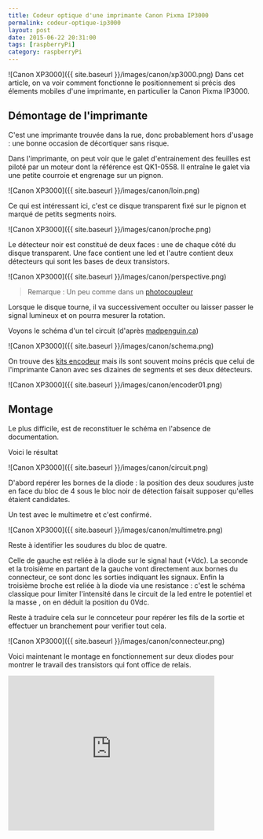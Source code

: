 ```yaml
---
title: Codeur optique d'une imprimante Canon Pixma IP3000 
permalink: codeur-optique-ip3000
layout: post
date: 2015-06-22 20:31:00
tags: [raspberryPi]
category: raspberryPi
---
```


![Canon XP3000]({{ site.baseurl }}/images/canon/xp3000.png)
Dans cet article, on va voir comment fonctionne le positionnement
si précis des élements mobiles d'une imprimante, en particulier 
la Canon Pixma IP3000.


## Démontage de l'imprimante

C'est une imprimante trouvée dans la rue, donc probablement hors d'usage :
une bonne occasion de décortiquer sans risque.

Dans l'imprimante, on peut voir que le galet d'entrainement des feuilles est
piloté par un moteur dont la référence est QK1-0558.
Il entraîne le galet via une petite courroie et engrenage sur un pignon.

![Canon XP3000]({{ site.baseurl }}/images/canon/loin.png)

Ce qui est intéressant ici, c'est ce disque transparent fixé sur le pignon et 
marqué de petits segments noirs.

![Canon XP3000]({{ site.baseurl }}/images/canon/proche.png)

Le détecteur noir est constitué de deux faces : une de chaque côté du disque 
transparent. Une face contient une led et l'autre contient deux détecteurs 
qui sont les bases de deux transistors.

![Canon XP3000]({{ site.baseurl }}/images/canon/perspective.png)


> Remarque : Un peu comme dans un [photocoupleur](https://fr.wikipedia.org/wiki/Photocoupleur)

Lorsque le disque tourne, il va successivement occulter ou laisser passer le 
signal lumineux et on pourra mesurer la rotation.

Voyons le schéma d'un tel circuit (d'après [madpenguin.ca](http://madpenguin.ca/blog/2011/06/14/tutorial-use-an-old-inkjet-printer-to-learn-servo-motor-control-with-emc2-part-2-2/))

![Canon XP3000]({{ site.baseurl }}/images/canon/schema.png)

On trouve des 
[kits encodeur](http://www.robotshop.com/eu/fr/kit-encodeur-simple-cytron.html)
mais ils sont souvent moins précis que celui de l'imprimante Canon avec ses
dizaines de segments et ses deux détecteurs.

![Canon XP3000]({{ site.baseurl }}/images/canon/encoder01.png)

## Montage


Le plus difficile, est de reconstituer le schéma en l'absence de documentation.

Voici le résultat

![Canon XP3000]({{ site.baseurl }}/images/canon/circuit.png)


D'abord repérer les bornes de la diode : la position des deux soudures juste en
face du bloc de 4 sous le bloc noir de détection faisait supposer qu'elles étaient candidates.

Un test avec le multimetre et c'est confirmé.

![Canon XP3000]({{ site.baseurl }}/images/canon/multimetre.png)

Reste à identifier les soudures du bloc de quatre.

Celle de gauche est reliée à la diode sur le signal haut (+Vdc). La seconde et
la troisième en partant de la gauche vont directement aux bornes du connecteur,
ce sont donc les sorties indiquant les signaux. Enfin la troisième broche est
reliée à la diode via une resistance : c'est le schéma classique pour limiter
l'intensité dans le circuit de la led entre le potentiel et la masse , on en
déduit la position du 0Vdc.

Reste à traduire cela sur le connceteur pour repérer les fils de la sortie et
effectuer un branchement pour verifier tout cela.


![Canon XP3000]({{ site.baseurl }}/images/canon/connecteur.png)

Voici maintenant le montage en fonctionnement sur deux diodes pour montrer le
travail des transistors qui font office de relais.

<iframe width="420" height="315" src="https://www.youtube.com/embed/es_ALAVdKMY" frameborder="0" allowfullscreen></iframe>




